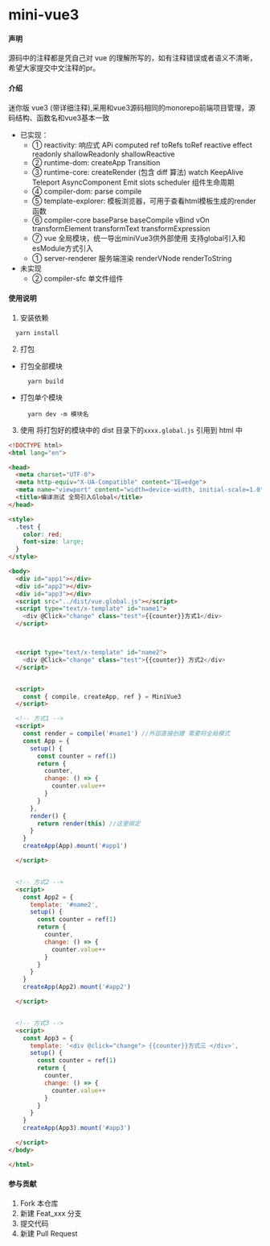 # mini-vue3

#### 声明

源码中的注释都是凭自己对 vue 的理解所写的，如有注释错误或者语义不清晰，希望大家提交中文注释的pr。

#### 介绍

迷你版 vue3 (带详细注释),采用和vue3源码相同的monorepo前端项目管理，源码结构、函数名和vue3基本一致

- 已实现：
  - ① reactivity: 响应式 APi computed ref toRefs toRef reactive effect readonly shallowReadonly shallowReactive
  - ② runtime-dom: createApp Transition
  - ③ runtime-core: createRender (包含 diff 算法) watch KeepAlive Teleport AsyncComponent Emit slots scheduler 组件生命周期
  - ④ compiler-dom: parse compile
  - ⑤ template-explorer: 模板浏览器，可用于查看html模板生成的render函数
  - ⑥ compiler-core baseParse baseCompile vBind vOn transformElement transformText transformExpression
  - ⑦ vue 全局模块，统一导出miniVue3供外部使用 支持global引入和esModule方式引入
  - ① server-renderer 服务端渲染 renderVNode renderToString
- 未实现
  - ② compiler-sfc 单文件组件
#### 使用说明

1. 安装依赖

```
  yarn install
```

2. 打包

- 打包全部模块
  ```
    yarn build
  ```
- 打包单个模块
  ```
    yarn dev -m 模块名
  ```

3. 使用
   将打包好的模块中的 dist 目录下的`xxxx.global.js` 引用到 html 中

```html
<!DOCTYPE html>
<html lang="en">

<head>
  <meta charset="UTF-8">
  <meta http-equiv="X-UA-Compatible" content="IE=edge">
  <meta name="viewport" content="width=device-width, initial-scale=1.0">
  <title>编译测试 全局引入Global</title>
</head>

<style>
  .test {
    color: red;
    font-size: large;
  }
</style>

<body>
  <div id="app1"></div>
  <div id="app2"></div>
  <div id="app3"></div>
  <script src="../dist/vue.global.js"></script>
  <script type="text/x-template" id="name1">
    <div @Click="change" class="test">{{counter}}方式1</div>
  </script>



  <script type="text/x-template" id="name2">
    <div @Click="change" class="test">{{counter}} 方式2</div>
  </script>


  <script>
    const { compile, createApp, ref } = MiniVue3
  </script>

  <!-- 方式1 -->
  <script>
    const render = compile('#name1') //外部直接创建 需要将全局模式
    const App = {
      setup() {
        const counter = ref(1)
        return {
          counter,
          change: () => {
            counter.value++
          }
        }
      },
      render() {
        return render(this) //这里绑定
      }
    }
    createApp(App).mount('#app1')

  </script>


  <!-- 方式2 -->
  <script>
    const App2 = {
      template: '#name2',
      setup() {
        const counter = ref(1)
        return {
          counter,
          change: () => {
            counter.value++
          }
        }
      }
    }
    createApp(App2).mount('#app2')

  </script>


  <!-- 方式3 -->
  <script>
    const App3 = {
      template: '<div @click="change"> {{counter}}方式三 </div>',
      setup() {
        const counter = ref(1)
        return {
          counter,
          change: () => {
            counter.value++
          }
        }
      }
    }
    createApp(App3).mount('#app3')

  </script>
</body>

</html>
```

#### 参与贡献

1.  Fork 本仓库
2.  新建 Feat_xxx 分支
3.  提交代码
4.  新建 Pull Request
